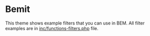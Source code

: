 Bemit
===

This theme shows example filters that you can use in BEM. All filter examples are in [inc/functions-filters.php](/inc/functions-filters.php) file.
